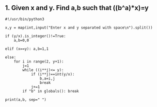 ## 1.  Given x and y. Find a,b such that ((b^a)*x)=y

    #!/usr/bin/python3

    x,y = map(int,input("Enter x and y separated with space\n").split())

    if (y/x).is_integer()!=True:
        a,b=0,0

    elif (x==y): a,b=1,1

    else:
        for i in range(2, y+1):
            j=1 
            while ((i**j)<= y):
                if (i**j)==int(y/x):
                    b,a=i,j
                    break
                j+=1        
            if "b" in globals(): break

    print(a,b, sep=" ")
